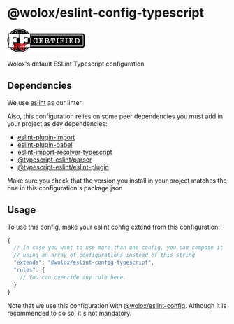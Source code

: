 # @wolox/eslint-config-typescript

[![FEArmy](../assets/FEA_open_source_sm.png)](https://github.com/orgs/Wolox/teams/front-end-army/members)

Wolox's default ESLint Typescript configuration

## Dependencies

We use [eslint](https://eslint.org/) as our linter.

Also, this configuration relies on some peer dependencies you must add in your project as dev dependencies:

- [eslint-plugin-import](https://github.com/benmosher/eslint-plugin-import)
- [eslint-plugin-babel](https://github.com/babel/eslint-plugin-babel)
- [eslint-import-resolver-typescript](https://www.npmjs.com/package/eslint-import-resolver-typescript)
- [@typescript-eslint/parser](https://www.npmjs.com/package/@typescript-eslint/parser)
- [@typescript-eslint/eslint-plugin](https://www.npmjs.com/package/@typescript-eslint/eslint-plugin)

Make sure you check that the version you install in your project matches the one in this configuration's package.json

## Usage

To use this config, make your eslint config extend from this configuration:

```js
{
  // In case you want to use more than one config, you can compose it 
  // using an array of configurations instead of this string 
  "extends": "@wolox/eslint-config-typescript",
  "rules": {
    // You can override any rule here.
  }
}
```

Note that we use this configuration with [@wolox/eslint-config](../javascript). Although it is recommended to do so, it's not mandatory.
